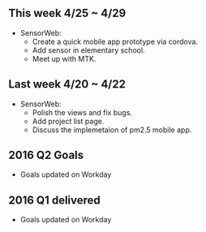## This week 4/25 ~ 4/29
* SensorWeb:
  - Create a quick mobile app prototype via cordova.
  - Add sensor in elementary school.
  - Meet up with MTK.

## Last week 4/20 ~ 4/22
* SensorWeb:
  - Polish the views and fix bugs.
  - Add project list page.
  - Discuss the implemetaion of pm2.5 mobile app.

## 2016 Q2 Goals
* Goals updated on Workday

## 2016 Q1 delivered

* Goals updated on Workday
